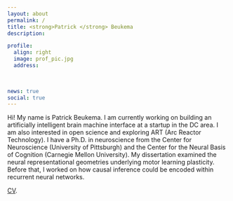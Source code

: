 ```yaml
---
layout: about
permalink: /
title: <strong>Patrick </strong> Beukema
description: 

profile:
  align: right
  image: prof_pic.jpg
  address: 
   
    

news: true
social: true
---
```


Hi! My name is Patrick Beukema. I am currently working on building an artificially intelligent brain machine interface at a startup in the DC area. I am also interested in open science and exploring ART (Arc Reactor Technology). I have a Ph.D. in neuroscience from the Center for Neuroscience (University of Pittsburgh) and the Center for the Neural Basis of Cognition (Carnegie Mellon University). My dissertation examined the neural representational geometries underlying motor learning plasticity. Before that, I worked on how causal inference could be encoded within recurrent neural networks.  

[CV](http://nbviewer.jupyter.org/github/pbeukema/pbeukema.github.io/blob/master/resume.pdf). 

